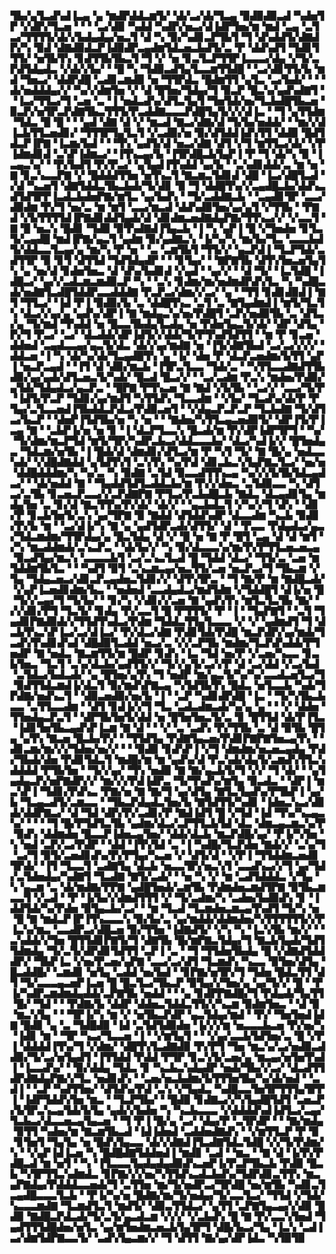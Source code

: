 ▜▙▞▄▜▃▟▚▟▐▃▄▝▄▝▆▟▛▟▟▃▆▜▞▝▟▞▃▞▟▞▜▃▄▝▉▟▉▟▉▃▟▝▚▟▅▜▛▝▞▟▛▞▜▃▅▝▝▝▝▃▞▟▉▝▚▟▟▝▚▟▛▞▅▃▞▟▐▟▛▜▅▞▆▝▆▟▝▃▄▝▃▜▃▞▜▜▜▜▞▟▞▞▙▟▄▟▄▞▅▃▜▝▟▝▚▝▉▞▚▟▊▃▛▜▙▜▝▜▝▟▚▟▟▜▞▟▇▟▛▞▚▝▉▟▝▟▇▟▉▟▃▛▐▟▉▟▛▃▄▟▆▜▟▃▅▃▙▟▜▞▃▝▛▝▟▟▚▟▜▝▜▟▊▜▜▜▞▝▅▜▙▜▚▝▊▟▜▜▙▜▙▃▜▝▜▝▞▝▅▝▊▃▜▃▛▜▜▛▐▃▃▃▞▟▄▝▞▜▞▃▛▟▜▟▄▟▃▝▞▟▞▞▙▞▝▝█▝▚▝▜▟▉▃▟▜▄▜▃▃▆▜▜▟█▝▝▃▞▟▊▜▜▞▙▝▆▟▝▜▅▃▞▝▟▟▛▟█▝▃▟▊▃▆▟▉▝▅▝▜▜▛▟▃▝█▟▆▜▜▝▄▜▃▝▃▞▙▟▞▝▝▝▟▞▅▟▟▟▄▞▞▝▚▞▞▟▆▜▅▝▞▝▟▝█▜▅▞▜▟▄▞▜▝▉▃▛▝█▃▚▞▄▟▚▟▇▜▝▝▐▃▞▜▜▃▞▜▝▃▅▝▃▝▐▝▅▟▃▟▚▞▟▜▃▜▄▜▝▜▅▜▟▞▅▞▜▃▙▟█▜▙▃▅▝▉▃▛▞▅▜▛▃▛▟▇▜▙▃▜▜▜▞▛▃▟▟▇▃▃▃▛▟█▜▄▜▞▞▞▟▐▃▝▝▜▝▄▜▜▟▆▝▜▟▃▝█▝█▝▝▝▄▟▝▟▇▝▟▝▞▝▆▃▟▝▇▃▞▟▇▞▟▝▜▞▙▞▅▟▟▞▝▝▆▞▞▟▐▃▙▜▜▃▅▟▊▞▝▜▜▜▛▜▄▜▃▜▝▞▃▟▉▞▅▝▉▞▟▜▟▟▐▟▚▜▜▝▟▟▉▝█▟▜▟▃▛▐▛▇▝▐▃▆▞▙▟▝▝▝▜▚▝▄▟▜▞▟▝▅▃▞▟▇▝▟▜▝▞▜▝▆▜▜▃▞▟▞▝▞▛▐▟▆▟▊▟▝▃▚▛▐▟▆▃▞▝▐▜▚▃▄▞▙▝▐▜▛▟█▃▙▜▄▛▐▝▛▝▜▝▟▞▚▝▉▝▐▃▄▃▚▞▝▝▛▞▙▟▜▝▛▞▛▃▞▝▄▜▄▟▐▜▚▟▟▝▄▞▙▝▝▃▚▟▊▟▟▞▃▝▆▝▅▝▇▝▊▃▚▃▃▛▇▝▞▝█▟▟▟▜▜▅▝▅▜▚▃▜▝▇▃▆▃▜▟▊▟▝▟█▝▐▃▞▟█▜▃▟▝▞▟▝▚▃▅▜▝▟▇▜▟▟▃▜▙▃▙▟▞▜▞▟▊▝▉▝▜▝▟▟█▜▚▞▞▃▄▟█▃▙▞▟▟▚▃▟▜▟▜▛▛▐▃▟▃▙▟▅▛▇▞▆▜▃▝▄▞▙▟▚▝▝▜▞▃▟▟▇▃▙▝▝▃▄▟▊▜▛▝▃▃▞▟▉▟▆▝▛▞▜▝▅▞▃▝▆▝▆▜▝▃▃▞▆▃▟▝▟▟▚▟▉▜▅▞▄▞▄▜▝▞▜▜▙▝▝▛▇▟▝▞▙▜▜▜▜▟▐▛▇▟▊▟▟▜▄▟▞▟▝▟▊▟▆▃▅▟▇▟▄▛▇▞▜▜▚▃▞▞▝▞▃▃▜▝▇▝█▝▅▃▚▝█▟▊▝▜▟▉▝▉▜▚▟▇▟▐▜▄▃▙▝▐▝▚▝▄▛▐▝█▝▞▜▅▟▅▝▊▜▃▜▞▃▄▟█▝▆▟▐▛▇▞▄▃▜▝▄▟▆▝▉▞▄▟▇▃▚▝▐▞▚▞▚▝▆▞▙▞▜▃▝▃▃▃▙▟▜▞▟▟▃▃▜▃▄▞▄▝▆▞▚▝▛▝▅▝▝▃▝▃▆▜▙▜▝▜▜▞▞▝▄▃▛▟▐▝▜▃▛▜▟▞▃▟▜▜▛▝▉▝▊▜▝▟▜▜▟▝▜▟▜▟▄▟▛▝▝▝▊▜▄▞▝▝▇▛▇▜▙▝▟▜▚▜▅▃▅▜▄▜▚▝▄▝▅▞▟▝▊▟▅▜▅▃▝▟▝▟▚▞▙▟▊▟▝▞▄▟▝▝▄▞▞▝▝▟▝▜▞▝▐▃▜▟█▝▐▟█▃▞▝▄▞▞▃▟▃▆▃▆▟▉▃▛▝▚▝▝▃▚▝▊▟▆▞▆▞▅▟▆▟▛▟▚▜▃▝▚▝▚▟█▃▟▞▅▟▇▜▃▟█▜▟▟▛▃▃▟▟▟▇▝▛▃▛▃▞▟▆▞▞▃▞▝▄▝▝▜▜▝▊▟▊▟▉▟▐▝▇▜▝▜▜▃▞▝▐▟▝▛▐▝▉▟▉▞▙▝▃▝▟▟█▜▚▃▝▃▜▝▃▝▇▜▄▟▆▟▐▝▆▜▞▜▃▜▚▝▟▃▞▞▄▞▄▝▄▟▚▞▟▛▐▝▇▝▆▟▄▃▚▞▅▞▛▟█▜▝▃▛▞▅▟▉▜▙▝▃▝▟▜▃▞▄▝▜▞▆▟▝▜▚▟▟▝▅▝█▃▃▜▙▟▄▜▃▟▄▝▅▝▛▟▅▜▄▃▜▞▟▞▝▟▛▝▟▜▄▝▛▞▜▝▛▃▞▝▃▞▝▟▃▟▟▞▟▛▐▟▜▞▞▟▟▞▜▞▛▜▚▟▜▟▜▜▝▝▆▝▛▝▊▃▅▝▟▟▅▟▝▃▄▟▃▃▄▞▄▃▜▞▟▃▝▟▞▞▄▞▆▟▇▝▅▝▐▜▞▟▇▜▙▟▝▃▞▃▞▞▞▞▝▟▟▃▅▝▐▝▚▝▟▞▚▞▟▞▜▃▄▟█▜▚▝▄▝▐▞▝▟▅▝▛▝▟▃▛▃▅▟▆▞▙▜▜▝▄▛▐▝▅▃▛▃▄▟▝▝▐▜▝▟▝▟▉▞▆▃▙▝▐▜▛▃▜▃▃▝▜▟▞▃▝▝▚▜▜▃▃▟▇▟▜▜▙▟▉▞▄▞▄▟▞▟▜▃▅▃▜▞▚▟▞▝█▃▟▝█▃▞▞▝▝▃▞▃▟▆▝▛▃▚▝▆▟▅▞▛▟▉▞▄▜▟▞▜▟▄▟▃▞▄▃▛▃▝▝█▛▇▝▛▜▚▃▅▝▇▝▇▟▝▞▙▜▙▝▝▃▞▞▝▃▃▞▜▞▛▝▐▟▜▞▛▃▛▝▜▟▊▞▄▞▆▟▜▝▚▜▜▟▚▝▜▃▃▟▆▝▝▞▙▞▝▜▃▟▚▞▟▞▛▝▛▜▄▞▃▜▃▃▅▟▐▜▙▟▟▃▛▟▃▞▛▟▉▃▅▜▝▝▞▟▄▃▛▃▛▃▛▝▜▃▙▟▇▝▜▞▟▜▃▞▙▃▛▝▝▟▅▛▐▜▟▜▙▞▅▝▚▝▅▝▝▝▇▟▅▞▚▜▜▃▄▃▅▟▉▜▞▝▟▛▐▜▞▛▐▃▄▝▇▝▝▃▙▛▐▞▅▝▅▝▊▝▐▝▟▃▛▜▃▃▚▝█▃▟▞▆▝▛▞▟▛▐▟▛▜▛▜▝▝▚▞▝▜▞▟▆▞▆▃▛▜▟▝▆▜▞▜▛▞▚▟▛▃▙▃▞▟▟▃▃▃▙▞▝▟▃▞▚▟▐▞▞▝█▜▅▟▄▃▝▜▟▃▆▞▅▜▙▝▐▝█▟▞▟▝▟▆▟▊▞▟▜▃▞▆▝▛▝▚▜▝▜▞▝▇▝█▞▄▝▅▟▃▃▚▟▞▝▞▟█▟▇▟▟▝▄▜▟▜▚▜▝▃▚▜▚▝▚▞▛▟▝▟▊▃▙▃▚▜▄▛▇▃▜▃▞▝▅▞▅▝▟▟█▟▟▟▆▞▚▝▚▞▃▝▚▝▉▟▇▝▃▜▟▝▉▃▃▟▜▜▚▃▄▝▚▞▞▞▙▜▙▜▟▃▄▟▃▞▝▝▟▞▅▟▟▝▇▝▝▜▄▟▟▜▟▜▃▟▟▃▙▞▆▝▛▞▞▟▅▃▝▃▜▟▉▃▃▝▚▝▟▜▃▞▃▜▙▝▊▃▅▃▛▃▃▞▞▃▛▟▇▛▇▝▛▜▃▞▛▃▙▟█▃▙▝▇▟▃▝▟▃▄▟▊▜▄▝▆▟▄▜▅▝▃▝▊▞▟▝▇▃▜▜▚▞▛▞▟▞▝▟▞▞▝▝▄▃▙▟▃▜▝▞▚▞▞▜▝▟▚▝▝▟▊▞▛▝▊▃▙▜▅▜▞▃▚▝▄▞▜▛▇▝▉▝▇▟▟▝▟▜▟▟▚▟▛▝▟▃▃▟▆▝▚▃▙▝▉▟▊▞▛▞▙▝▆▝▝▃▞▟▐▞▚▝▇▝▄▝▄▟▜▟▛▃▟▞▟▜▜▞▝▟▝▝▛▃▃▝▛▟▄▟▃▞▄▃▞▜▟▃▆▟▆▞▜▜▛▟▄▞▄▝█▃▜▟▄▝▟▝▞▝█▝▅▝▇▝▛▝█▜▝▃▄▝▟▝▟▝▆▜▝▞▚▝▆▃▟▟▆▟▞▃▚▃▛▃▝▝▟▞▙▞▞▝▚▝▉▞▟▃▃▃▚▞▆▞▛▞▛▜▜▃▅▃▅▃▄▝▉▃▟▜▄▞▆▃▚▝▃▃▃▃▙▜▝▃▞▃▚▃▜▃▟▝█▝▜▟▟▝▟▃▞▝▜▜▞▃▝▃▅▝▆▜▟▟▆▜▙▜▃▝▝▝▚▟▜▝▉▜▝▃▚▃▆▃▄▞▅▃▜▜▞▃▅▝▅▃▛▃▞▜▝▜▙▃▆▝▞▜▄▝▜▟▄▃▅▃▞▟▊▃▛▃▄▟▅▃▜▟▊▞▞▝▟▜▚▜▛▃▝▝▜▝▇▞▛▝▆▝▇▟█▃▟▞▝▞▄▛▐▃▅▟▊▟▆▞▙▃▝▝▅▟▅▟▝▃▃▟▄▟▃▞▆▟▜▟▆▝▞▜▟▟█▜▝▟▐▞▅▝█▝▜▞▞▃▄▞▜▝▜▞▙▞▝▝▊▞▚▝▞▟▊▞▞▃▅▝▇▝▄▟▚▜▚▝▆▜▃▜▃▜▙▝▇▞▝▞▞▟▊▞▛▜▝▜▃▜▞▝▊▟▄▝▛▞▃▃▜▝█▝▛▜▜▜▞▝▛▝▐▝▝▜▄▛▇▜▝▝▃▜▝▜▄▟▊▛▇▟▉▟▞▞▜▜▟▜▚▟▃▞▛▟▆▝▜▟▟▃▜▜▄▜▃▃▃▝▞▝▞▝▄▟▆▟▜▝▜▝▟▃▙▜▚▃▚▛▐▃▞▃▞▟▐▃▞▝▛▞▟▃▞▟▇▝▛▟▊▜▟▞▛▟█▝▆▃▛▟▛▞▄▞▆▟▞▜▃▟▚▜▚▟▊▟▚▟▝▟█▟▉▜▃▟▟▝▅▃▞▃▝▞▞▃▛▜▙▝▆▟▆▞▜▃▛▟▚▟▟▞▛▜▅▟▛▝▇▝▅▟▃▝▇▃▆▜▜▞▆▝█▟▛▝▊▟▚▝▐▃▝▜▟▝▅▞▛▝▞▃▅▞▚▃▃▝▊▃▙▜▅▃▝▜▃▜▝▃▚▞▟▃▙▞▄▟▜▜▞▞▝▜▞▞▄▜▞▃▞▞▛▝▟▝▃▞▟▟▝▞▃▞▙▟▝▃▜▟▃▞▙▟▃▟▞▝▄▝█▜▅▞▄▜▚▝▜▝▅▟▛▝▆▞▄▃▜▞▚▞▚▞▃▃▟▃▅▜▃▞▜▝▉▟▜▜▟▃▆▟▐▞▟▃▜▝▉▞▆▟▚▛▇▃▄▝▚▜▟▜▙▜▚▝█▟▃▝▅▜▃▃▙▝▚▟▞▜▛▟▇▞▅▟▚▃▜▝▝▟▉▃▅▟▉▞▅▞▙▝▐▝▝▃▛▝▚▟▊▟▛▟█▝▐▃▝▝▜▞▚▜▙▃▙▃▃▝▃▜▜▃▃▟▆▝▝▟▜▝▊▟▐▞▞▜▝▜▃▝▃▟▃▟▆▃▟▞▚▞▄▝▄▝▝▝▞▝▟▟▅▝▜▜▅▟▄▃▛▃▜▝▝▟▛▜▙▜▅▜▞▟▟▝▅▝█▜▅▜▅▃▜▞▃▝▊▝█▜▜▟▝▟▞▛▐▜▃▝▐▟▊▜▅▜▙▃▄▟▚▛▐▃▆▝▇▝▟▝▝▝▞▝▃▝▃▟▚▝▛▞▜▜▙▝▃▝▟▝▉▜▙▝█▜▄▝▄▜▚▝▇▃▅▝█▃▙▞▛▞▝▝▜▜▟▜▄▝▛▟▇▜▄▃▅▞▛▟▊▛▇▛▇▜▅▃▄▜▚▝▝▟▊▃▆▞▆▞▞▞▜▟▅▞▅▞▞▝▝▝▉▟▉▝▊▟▚▛▐▝▞▜▝▟▆▟▆▞▅▃▅▃▄▟▄▝▛▟▞▜▙▟▞▟▅▝▛▟▊▜▟▃▜▝▆▟█▞▆▝▆▝▄▟▚▞▟▝▛▃▚▟▞▟▄▜▞▃▆▟▚▜▜▃▚▟▟▟▟▝▛▜▙▜▅▝▝▜▞▞▄▞▝▜▚▝▅▟▉▝▇▝▇▞▄▃▙▜▞▜▝▞▞▝▜▝▟▞▝▝▄▜▄▟▄▃▛▞▅▛▇▟▛▞▞▝▆▞▞▞▛▟▐▟▛▃▝▜▞▜▚▟▚▞▆▜▄▝▉▃▟▃▝▝▟▛▐▝▆▃▚▛▐▝▜▟▊▞▛▟▚▃▝▛▇▞▅▝▇▝▇▞▜▝▄▞▟▜▄▝▇▜▃▜▄▟▚▞▛▜▙▛▐▝▄▞▙▝▜▃▄▃▟▜▞▃▆▃▃▝▝▜▙▃▛▟▄▟▃▜▅▞▙▝▇▜▟▜▜▞▚▟▊▝▐▟▅▃▚▃▞▟▊▟▞▟▟▛▇▃▞▝▟▝▜▟▝▟▛▞▛▞▃▟▊▞▛▝▇▟▐▟▜▝█▝▞▜▟▝▐▟▝▜▚▞▚▃▄▃▚▞▝▝▝▝▜▝█▞▛▜▟▜▃▜▙▝▄▟▆▞▟▃▞▃▛▜▜▃▙▜▟▝▟▃▝▟▆▃▄▃▆▃▚▞▛▝▉▟▚▝▟▟▆▟▅▝█▃▃▛▐▟▅▃▄▜▅▞▝▟▟▞▟▃▙▝▆▃▛▟█▞▄▞▝▛▐▞▚▜▅▝▚▝▅▟▝▃▛▞▃▞▛▟▛▝▝▟▟▝▐▜▚▜▟▝▃▝▐▝▚▟█▞▜▃▛▟▅▝▇▟▞▞▝▃▚▞▜▝▃▞▜▝▉▜▞▃▅▟▊▟▚▞▛▞▛▜▄▞▚▃▅▝▞▝▟▜▞▟▝▝▞▛▐▝▜▜▟▟▆▃▅▟▊▜▛▟▞▝▐▜▝▜▃▃▜▝▃▟▇▜▄▝▟▃▙▝▅▃▃▜▛▞▅▃▚▜▝▃▃▟▚▃▞▞▜▝▄▞▜▟▞▃▜▟▅▟▄▞▚▟▇▜▝▜▃▟▇▝▇▜▞▃▟▞▝▝▅▝▚▝▞▝▆▝▃▟▜▟▟▟▃▝▞▜▄▝▚▝▄▃▆▝▃▝▟▞▆▟▇▞▛▛▇▝▄▟█▜▅▟▞▃▆▜▙▝▛▟▆▟▅▃▆▟▜▛▇▝▉▜▙▃▆▃▃▜▝▞▃▟▝▝▛▝▐▞▙▞▞▟▆▟▜▜▜▝▞▝▜▞▃▟▆▞▚▝▃▟▅▞▙▟▉▟▚▝▊▝▐▟▟▜▟▞▚▞▛▟▅▝▉▜▄▃▙▞▃▞▝▝▆▝▜▃▟▝▜▃▆▟▅▃▆▃▄▜▚▟▜▝▜▞▚▝▅▝█▝▇▝▆▟▃▛▐▛▐▜▚▃▃▃▚▝▉▞▙▞▃▝▄▞▆▟▟▞▟▟▆▟▅▞▚▜▜▜▜▜▜▞▞▛▐▃▚▞▆▃▝▃▃▟▛▃▞▟█▃▅▝▉▞▜▜▅▝▐▟▇▟▜▞▝▞▚▝▚▝▐▃▚▜▙▝▆▞▞▝▝▃▚▟▟▞▞▜▅▝█▜▜▟▊▛▇▜▞▜▝▟▇▜▙▝█▞▆▛▇▃▜▟▄▞▜▝▇▃▙▜▄▟▞▜▟▜▜▟▆▟▄▝▜▞▃▜▞▟▛▟▊▜▟▜▜▝▃▛▐▝▃▝▝▜▝▜▜▟▅▜▙▟▄▝█▝▞▟▇▟▜▟▟▟▛▞▝▜▙▛▐▃▝▞▅▞▛▃▅▞▄▛▇▝▃▃▞▃▞▟▜▝▜▃▆▟▚▝▚▃▃▝▉▜▅▞▟▜▄▝█▃▟▟█▞▝▃▆▟▊▝▅▜▄▝▃▟▟▝▅▞▙▟▝▝▊▛▇▞▅▜▛▞▜▝▜▟▅▝█▟▃▜▜▝▟▜▝▜▞▃▃▃▄▃▅▛▐▃▅▝█▝█▃▜▃▞▜▙▃▛▝▉▜▄▞▞▜▅▞▄▝▄▞▜▞▞▝█▝▝▛▐▞▚▟▛▃▆▟▆▟▄▟▟▞▃▛▇▜▙▝▅▟▟▝▝▝▄▝▊▟▛▛▇▟█▞▜▝▛▟▄▟▞▜▄▜▜▝█▞▝▜▟▝▝▝▛▟▇▞▙▝▟▟▛▝▟▟▅▃▜▟▟▃▜▜▞▞▚▃▆▝▉▟▆▜▅▃▝▝▟▝▉▝▆▃▚▜▄▝▝▝▜▛▐▞▚▝▆▝▞▝▅▜▙▃▛▟▛▝▄▃▜▟▄▞▆▟▝▝▛▞▝▜▅▜▅▟▐▟▇▝█▟▊▝▄▝▃▝▜▟█▟▉▝▐▟▝▃▜▟▜▟▉▟▅▝▐▞▞▞▆▝▅▃▃▃▙▃▅▝▛▞▅▞▚▝▐▟▊▝▆▝▝▜▛▝▚▃▞▜▃▃▅▝▐▝▝▞▆▜▄▜▝▝▝▞▄▞▃▃▙▜▟▜▅▞▃▝█▝▞▛▐▝▟▟▟▟▐▜▚▞▜▝▞▟▆▞▝▟█▜▚▜▃▟▇▟▉▝▛▞▛▜▝▜▅▝▆▃▚▞▃▞▅▟▉▃▟▟▉▞▜▞▃▞▅▜▄▟▜▝▐▜▜▟▟▝▛▟▟▝▛▜▛▝▊▃▚▜▞▃▅▞▄▝▆▃▄▞▅▜▅▜▚▟▐▝▐▃▃▟▚▞▝▝▉▞▟▟▄▝▜▟▃▝▊▝▚▃▙▃▚▟▄▟▛▝▅▟▞▜▙▞▞▃▞▝▟▃▟▜▜▟▛▟▇▟▄▛▇▞▞▜▃▝▅▟▊▟▚▝▝▃▅▞▅▃▙▟▆▞▙▜▜▜▅▜▙▞▚▞▟▞▅▟▝▝▃▟▐▝▝▃▛▝▚▟▜▜▅▞▝▟▜▟▚▞▛▟▝▃▚▝▞▜▄▟▃▝▚▟█▃▃▜▅▜▛▜▜▜▄▜▛▛▐▝▐▟▛▜▟▟▚▜▅▝▆▃▝▝▜▃▛▜▙▞▝▝█▟▉▝▊▟▇▃▞▞▚▜▄▟█▜▟▜▝▃▅▃▛▞▙▜▛▃▚▃▄▜▟▞▙▜▄▝▄▟▞▞▙▟▅▝▚▝▚▃▙▃▃▃▝▞▟▟▟▟▚▟▐▟▜▃▞▃▄▞▜▃▙▃▞▟▃▃▅▃▄▜▄▃▅▝▝▜▝▛▐▝█▞▄▝▃▞▝▟▄▞▛▝▃▜▛▟▛▝▝▝▇▞▆▟▄▝▉▜▜▝▚▟▅▞▆▝▇▃▆▜▙▃▟▝▐▟▐▟▅▟▝▃▟▟▅▟▇▟▚▝▝▞▆▜▜▃▛▝▛▝▉▝▊▜▅▜▝▜▄▜▄▝▅▝█▟▚▜▄▃▃▝▟▞▞▟▇▟▐▜▃▟▇▜▟▃▜▟█▝▞▞▜▞▛▟▆▞▚▝▝▞▄▛▐▟▐▃▅▝▚▝█▟█▟▇▜▟▟▅▟▐▝▆▟▊▝▃▟▝▝▆▃▝▝▇▝▟▝▐▞▛▞▛▟█▃▟▝▆▝▅▜▝▝▚▝▐▜▃▃▃▜▄▟▄▟▄▟▉▟▚▃▅▛▐▞▛▃▛▜▙▃▙▝▛▟▉▝█▃▙▝▚▜▛▜▜▃▚▟▆▟▃▝▊▛▇▞▞▞▅▞▚▜▜▟▚▃▟▃▙▟▚▞▜▟▛▟▊▃▜▜▚▝▆▃▄▛▇▟▄▞▛▟▟▟▃▃▅▟▞▜▝▃▜▜▅▝▆▞▜▞▅▟▛▃▞▜▛▟█▝▅▞▆▜▙▝▚▟▊▃▜▃▄▟█▃▃▃▜▃▙▝▝▛▐▞▚▞▅▝█▟▇▞▆▞▜▞▅▟▄▞▜▞▃▃▜▃▞▝▜▜▟▝▞▜▟▞▚▃▃▃▆▟▇▝▜▃▆▟▜▃▜▝▆▟▜▞▝▟▉▃▜▜▟▃▞▝▄▜▜▝▃▛▇▜▄▃▄▞▞▟▉▝█▟▉▝▇▟█▃▛▟▃▟▞▜▞▃▜▞▄▃▟▃▆▝▞▞▞▝▞▃▙▟▚▝█▝▇▝▛▞▃▃▚▜▅▟▝▜▄▟▜▜▜▟█▟▅▞▅▜▃▝▄▞▆▜▅▟▆▃▅▃▙▜▄▜▛▜▝▟█▞▙▃▞▜▄▝▐▃▚▝▃▟▐▃▞▟▆▜▟▛▇▃▃▜▞▝▃▟▚▜▄▃▆▞▞▝▜▝▟▜▜▝▇▞▄▞▟▛▐▟▃▝▚▜▉▜▉
